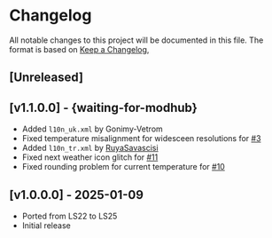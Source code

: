 # Changelog

All notable changes to this project will be documented in this file.
The format is based on [Keep a Changelog](https://keepachangelog.com/en/1.0.0/),

## [Unreleased]


## [v1.1.0.0] - {waiting-for-modhub}
- Added `l10n_uk.xml` by Gonimy-Vetrom
- Fixed temperature misalignment for widesceen resolutions for [#3](https://github.com/Peppie84/FS25_ExtendedGameInfoDisplay/issues/3)
- Added `l10n_tr.xml` by [RuyaSavascisi](https://github.com/RuyaSavascisi)
- Fixed next weather icon glitch for [#11](https://github.com/Peppie84/FS25_ExtendedGameInfoDisplay/issues/11)
- Fixed rounding problem for current temperature for [#10](https://github.com/Peppie84/FS25_ExtendedGameInfoDisplay/issues/10)

## [v1.0.0.0] - 2025-01-09
- Ported from LS22 to LS25
- Initial release
